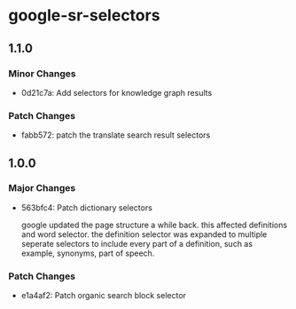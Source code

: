 # google-sr-selectors

## 1.1.0

### Minor Changes

- 0d21c7a: Add selectors for knowledge graph results

### Patch Changes

- fabb572: patch the translate search result selectors

## 1.0.0

### Major Changes

- 563bfc4: Patch dictionary selectors

  google updated the page structure a while back. this affected definitions and word selector.
  the definition selector was expanded to multiple seperate selectors to include every part of a definition, such as example, synonyms, part of speech.

### Patch Changes

- e1a4af2: Patch organic search block selector
